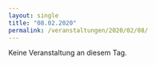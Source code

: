 ```yaml
---
layout: single
title: "08.02.2020"
permalink: /veranstaltungen/2020/02/08/
---
```


Keine Veranstaltung an diesem Tag.
